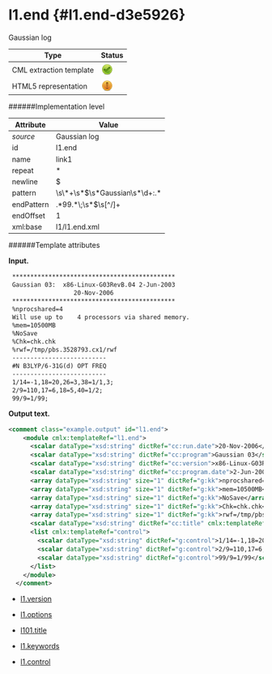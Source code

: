 # l1.end {#l1.end-d3e5926}

Gaussian log

| Type                                                                                                                                                | Status                                                                                                                                              |
|----|----|
| CML extraction template                                                                                                                             | ![](/imgs/Total.png)                                                                                                                                |
| HTML5 representation                                                                                                                                | ![](/imgs/Partial.png)                                                                                                                              |

######Implementation level

| Attribute                                                                                                                                           | Value                                                                                                                                               |
|----|----|
| *source*                                                                                                                                            | Gaussian log                                                                                                                                        |
| id                                                                                                                                                  | l1.end                                                                                                                                              |
| name                                                                                                                                                | link1                                                                                                                                               |
| repeat                                                                                                                                              | \*                                                                                                                                                  |
| newline                                                                                                                                             | \$                                                                                                                                                  |
| pattern                                                                                                                                             | \\s\\\*+\\s\*\$\\s\*Gaussian\\s\*\\d+:.\*                                                                                                           |
| endPattern                                                                                                                                          | .\*99.\*\\;\\s\*\$\\s\[\^/\]+                                                                                                                       |
| endOffset                                                                                                                                           | 1                                                                                                                                                   |
| xml:base                                                                                                                                            | l1/l1.end.xml                                                                                                                                       |

######Template attributes

**Input.**

     *********************************************
     Gaussian 03:  x86-Linux-G03RevB.04 2-Jun-2003
                      20-Nov-2006 
     *********************************************
     %nprocshared=4
     Will use up to    4 processors via shared memory.
     %mem=10500MB
     %NoSave
     %Chk=chk.chk
     %rwf=/tmp/pbs.3528793.cx1/rwf
     --------------------------
     #N B3LYP/6-31G(d) OPT FREQ
     --------------------------
     1/14=-1,18=20,26=3,38=1/1,3;
     2/9=110,17=6,18=5,40=1/2;
     99/9=1/99;
      

**Output text.**

```xml
<comment class="example.output" id="l1.end">
    <module cmlx:templateRef="l1.end">
      <scalar dataType="xsd:string" dictRef="cc:run.date">20-Nov-2006</scalar>
      <scalar dataType="xsd:string" dictRef="cc:program">Gaussian 03</scalar>
      <scalar dataType="xsd:string" dictRef="cc:version">x86-Linux-G03RevB.04</scalar>
      <scalar dataType="xsd:string" dictRef="cc:program.date">2-Jun-2003</scalar>
      <array dataType="xsd:string" size="1" dictRef="g:kk">nprocshared=4</array>
      <array dataType="xsd:string" size="1" dictRef="g:kk">mem=10500MB</array>
      <array dataType="xsd:string" size="1" dictRef="g:kk">NoSave</array>
      <array dataType="xsd:string" size="1" dictRef="g:kk">Chk=chk.chk</array>
      <array dataType="xsd:string" size="1" dictRef="g:kk">rwf=/tmp/pbs.3528793.cx1/rwf</array>
      <scalar dataType="xsd:string" dictRef="cc:title" cmlx:templateRef="title">#N B3LYP/6-31G(d) OPT FREQ</scalar>
      <list cmlx:templateRef="control">
        <scalar dataType="xsd:string" dictRef="g:control">1/14=-1,18=20,26=3,38=1/1,3</scalar>
        <scalar dataType="xsd:string" dictRef="g:control">2/9=110,17=6,18=5,40=1/2</scalar>
        <scalar dataType="xsd:string" dictRef="g:control">99/9=1/99</scalar>
      </list>
    </module>
  </comment>
```

-   [l1.version](/out/md/cml/gaussian_log/l1.version-d3e5933.md)

<!-- -->

-   [l1.options](/out/md/cml/gaussian_log/l1.options-d3e5979.md)

<!-- -->

-   [l101.title](/out/md/cml/gaussian_log/l101.title-d3e6021.md)

<!-- -->

-   [l1.keywords](/out/md/cml/gaussian_log/l1.keywords-d3e6052.md)

<!-- -->

-   [l1.control](/out/md/cml/gaussian_log/l1.control-d3e6099.md)


